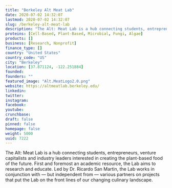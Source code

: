 ```yaml
---
title: "Berkeley Alt Meat Lab"
date: 2020-07-02 14:32:07
lastmod: 2020-07-02 14:32:07
slug: /berkeley-alt-meat-lab
description: "The Alt: Meat Lab is a hub connecting students, entrepreneurs, venture capitalists and industry leaders interested in creating the plant-based food of the future. First and foremost an academic resource, the Lab aims to research and educate. Led by Dr. Ricardo San Martin, the Lab works in conjunction with — but independent from — various partners on projects that put the Lab on the front lines of our changing culinary landscape."
proteins: [Cell-Based, Plant-Based, Microbial, Fungi, Algae]
products: []
business: [Research, Nonprofit]
finance_type: []
country: "United States"
country_code: "US"
city: "Berkeley"
location: [37.871124, -122.251884]
founded: 
founders: ""
featured_image: "Alt.MeatLogo2.0.png"
website: https://altmeatlab.berkeley.edu/
linkedin: 
twitter: 
instagram: 
facebook: 
youtube: 
crunchbase: 
draft: false
pinned: false
homepage: false
weight: 5000
uuid: 7222
---
```

The Alt: Meat Lab is a hub connecting students, entrepreneurs, venture capitalists and industry leaders interested in creating the plant-based food of the future. First and foremost an academic resource, the Lab aims to research and educate. Led by Dr. Ricardo San Martin, the Lab works in conjunction with — but independent from — various partners on projects that put the Lab on the front lines of our changing culinary landscape.
